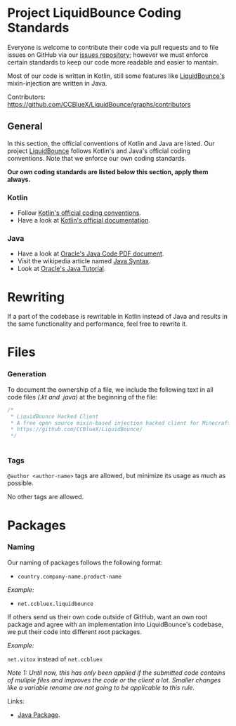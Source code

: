 # Project LiquidBounce Coding Standards

Everyone is welcome to contribute their code via pull requests and to file issues on GitHub via our [issues repository](https://github.com/CCBlueX/LiquidBounce1.8-Issues "Redirects to https://github.com.");
however we must enforce certain standards to keep our code more readable and easier to mantain.

Most of our code is written in Kotlin, still some features like [LiquidBounce's](https://liquidbounce.net) mixin-injection are written in Java.

Contributors: https://github.com/CCBlueX/LiquidBounce/graphs/contributors

## General

In this section, the official conventions of Kotlin and Java are listed. Our project [LiquidBounce](https://github.com/CCBlueX/LiquidBounce) follows Kotlin's and Java's official coding conventions. Note that we enforce our own coding standards.

**Our own coding standards are listed below this section, apply them always.**

### Kotlin
 
* Follow 
[Kotlin's official coding conventions](https://kotlinlang.org/docs/reference/coding-conventions.html#coding-conventions 
"Redirects to https://kotlinlang.org.").
* Have a look at 
[Kotlin's official documentation](https://kotlinlang.org/docs/reference/ 
"Redirects to https://kotlinlang.org.").

### Java

* Have a look at 
[Oracle's Java Code PDF document](https://www.oracle.com/technetwork/java/codeconventions-150003.pdf ".pdf document").
* Visit the wikipedia article named 
[Java Syntax](https://en.wikipedia.org/wiki/Java_syntax).
* Look at 
[Oracle's Java Tutorial](https://docs.oracle.com/javase/tutorial/java/).

# Rewriting

If a part of the codebase is rewritable in Kotlin instead of Java and results in the same functionality and performance, feel free to rewrite it.

# Files

### Generation

To document the ownership of a file, we include the following text in all code files *(.kt and .java)* at the beginning of the file:
```kotlin
/*
 * LiquidBounce Hacked Client
 * A free open source mixin-based injection hacked client for Minecraft using Minecraft Forge.
 * https://github.com/CCBlueX/LiquidBounce/
 */
 
 ```
 
### Tags
`@author <author-name>` tags are allowed, but minimize its usage as much as possible.

No other tags are allowed.

# Packages

### Naming

Our naming of packages follows the following format:

* `country.company-name.product-name`

*Example:* 

* `net.ccbluex.liquidbounce`

If others send us their own code outside of GitHub, want an own root package
and agree with an implementation into LiquidBounce's codebase, 
we put their code into different root packages.
  
*Example:*

`net.vitox` instead of `net.ccbluex`

*Note 1: Until now, this has only been applied if the submitted code contains of muliple files and improves the code or the client a lot. Smaller changes like a variable rename are not going to be applicable to this rule.*

Links:

* [Java Package](https://en.wikipedia.org/wiki/Java_package "Wikipedia article").
